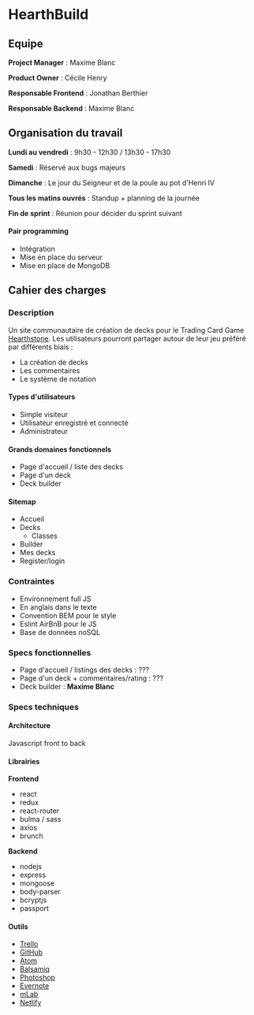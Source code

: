 # HearthBuild

## Equipe

**Project Manager** : Maxime Blanc

**Product Owner** : Cécile Henry

**Responsable Frontend** : Jonathan Berthier

**Responsable Backend** : Maxime Blanc

## Organisation du travail

**Lundi au vendredi** : 9h30 - 12h30 / 13h30 - 17h30

**Samedi** : Réservé aux bugs majeurs

**Dimanche** : Le jour du Seigneur et de la poule au pot d'Henri IV

**Tous les matins ouvrés** : Standup + planning de la journée

**Fin de sprint** : Réunion pour décider du sprint suivant

#### Pair programming
- Intégration
- Mise en place du serveur
- Mise en place de MongoDB

## Cahier des charges

### Description

Un site communautaire de création de decks pour le Trading Card Game [Hearthstone](https://playhearthstone.com/fr-fr/).
Les utilisateurs pourront partager autour de leur jeu préféré par différents biais :

-   La création de decks
-   Les commentaires
-   Le système de notation

#### Types d'utilisateurs

-   Simple visiteur
-   Utilisateur enregistré et connecté
-   Administrateur

#### Grands domaines fonctionnels

-   Page d'accueil / liste des decks
-   Page d'un deck
-   Deck builder

#### Sitemap

-   Accueil
-   Decks
    -   Classes
-   Builder
-   Mes decks
-   Register/login


### Contraintes

- Environnement full JS
- En anglais dans le texte
- Convention BEM pour le style
- Eslint AirBnB pour le JS
- Base de données noSQL

### Specs fonctionnelles

- Page d'accueil / listings des decks : ???
- Page d'un deck + commentaires/rating : ???
- Deck builder : **Maxime Blanc**

### Specs techniques

#### Architecture

Javascript front to back

#### Librairies

**Frontend**
- react
- redux
- react-router
- bulma / sass
- axios
- brunch

**Backend**
- nodejs
- express
- mongoose
- body-parser
- bcryptjs
- passport

#### Outils

- [Trello](https://trello.com/)
- [GitHub](https://github.com/)
- [Atom](https://atom.io/)
- [Balsamiq](https://balsamiq.cloud/)
- [Photoshop](https://www.adobe.com/fr/products/photoshop.html)
- [Evernote](https://evernote.com/)
- [mLab](https://mlab.com/welcome/)
- [Netlify](https://www.netlify.com/)

